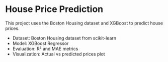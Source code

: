 # House Price Prediction

This project uses the Boston Housing dataset and XGBoost to predict house prices.

- Dataset: Boston Housing dataset from scikit-learn
- Model: XGBoost Regressor
- Evaluation: R² and MAE metrics
- Visualization: Actual vs predicted prices plot
